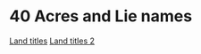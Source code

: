 # 40 Acres and Lie names

<a href="http://jlagetz.github.io/40anames/names">Land titles</a>
<a href="http://jlagetz.github.io/40anames/names2">Land titles 2</a>
